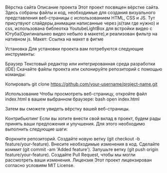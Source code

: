 Вёрстка сайта
Описание проекта
Этот проект посвящен вёрстке сайта. Здесь собраны файлы и код, необходимые для создания визуального представления веб-страницы с использованием HTML, CSS и JS. Тут присутвуют слайдеры,анимации написанные через js(там где нужно) и css, использована библеотка YoutubeLightBox для встройки видео с Ютуба(Оригинальнео видео небыло в макете),и реализован фильтр на нативном js.
Макет: Ссылка на макет в фигме

Установка
Для установки проекта вам потребуются следующие инструменты:

Браузер
Текстовый редактор или интегрированная среда разработки (IDE)
Скачайте файлы проекта или склонируйте репозиторий с помощью команды:

Копировать git clone https://github.com/your-username/project-name.git

Использование
Чтобы просмотреть веб-страницу, откройте файл index.html в вашем выбранном браузере: bash open index.html

Затем вы сможете увидеть вёрстку вашей веб-страницы.

Контрибьютинг
Если вы хотите внести свой вклад в проект, будем рады принять ваши предложения и улучшения. Для этого необходимо выполнить следующие шаги:

Форкните репозиторий.
Создайте новую ветку (git checkout -b feature/your-feature).
Внесите необходимые изменения в код.
Сделайте коммит (git commit -am 'Added feature').
Запушьте ветку (git push origin feature/your-feature).
Создайте Pull Request, чтобы мы могли рассмотреть ваши изменения.
Лицензия
Этот проект лицензирован согласно условиям MIT License.
